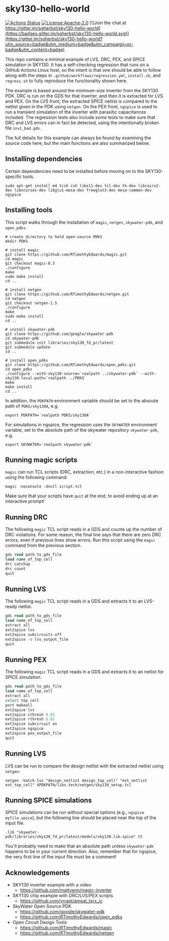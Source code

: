 # sky130-hello-world
[![Actions Status](https://github.com/sgherbst/sky130-hello-world/workflows/Regression/badge.svg)](https://github.com/sgherbst/sky130-hello-world/actions)
[![License:Apache-2.0](https://img.shields.io/badge/License-Apache%202.0-blue.svg)](https://opensource.org/licenses/Apache-2.0) [![Join the chat at https://gitter.im/sgherbst/sky130-hello-world](https://badges.gitter.im/sgherbst/sky130-hello-world.svg)](https://gitter.im/sgherbst/sky130-hello-world?utm_source=badge&utm_medium=badge&utm_campaign=pr-badge&utm_content=badge)

This repo contains a minimal example of LVS, DRC, PEX, and SPICE simulation in SKY130.  It has a self-checking regression that runs on a GitHub Actions Linux host, so the intent is that one should be able to follow along with the steps in ``.github/workflows/regression.yml``, ``install.sh``, and ``regress.sh`` to fully reproduce the functionality shown here.

The example is based around the minimum-size inverter from the SKY130 PDK.  DRC is run on the GDS for that inverter, and then it is extracted for LVS and PEX.  On the LVS front, the extracted SPICE netlist is compared to the netlist given in the PDK using ``netgen``.  On the PEX front, ``ngspice`` is used to run a transient simulation of the inverter with parasitic capacitances included.  The regression tests also include some tests to make sure that DRC and LVS errors can in fact be detected, using the intentionally broken file ``inv1_bad.gds``.

The full details for this example can always be found by examining the source code here, but the main functions are also summarized below.

## Installing dependencies

Certain dependencies need to be installed before moving on to the SKY130-specific tools.

```shell
sudo apt-get install m4 tcsh csh libx11-dev tcl-dev tk-dev libcairo2-dev libncurses-dev libglu1-mesa-dev freeglut3-dev mesa-common-dev ngspice
```

## Installing tools

This script walks through the installation of ``magic``, ``netgen``, ``skywater-pdk``, and ``open_pdks``.

```shell
# create directory to hold open-source PDKS
mkdir PDKS

# install magic
git clone https://github.com/RTimothyEdwards/magic.git
cd magic
git checkout magic-8.3
./configure
make
sudo make install
cd ..

# install netgen
git clone https://github.com/RTimothyEdwards/netgen.git
cd netgen
git checkout netgen-1.5
./configure
make
sudo make install
cd ..

# install skywater-pdk
git clone https://github.com/google/skywater-pdk
cd skywater-pdk
git submodule init libraries/sky130_fd_pr/latest
git submodule update
cd ..

# install open_pdks
git clone https://github.com/RTimothyEdwards/open_pdks.git
cd open_pdks
./configure --with-sky130-source=`realpath ../skywater-pdk` --with-sky130-local-path=`realpath ../PDKS`
make
make install
cd ..
```

In addition, the ``PDKPATH`` environment variable should be set to the absoute path of ``PDKS/sky130A``, e.g.
```
export PDKPATH=`realpath PDKS/sky130A`
```

For simulations in ngspice, the regression uses the ``SKYWATER`` environment variable, set to the absolute path of the skywater repository ``skywater-pdk``, e.g.
```
export SKYWATER=`realpath skywater-pdk`
```

## Running magic scripts

``magic`` can run TCL scripts (DRC, extraction, etc.) in a non-interactive fashion using the following command:

```shell
magic -noconsole -dnull script.tcl
```

Make sure that your scripts have ``quit`` at the end, to avoid ending up at an interactive prompt!

## Running DRC

The following ``magic`` TCL script reads in a GDS and counts up the number of DRC violations.  For some reason, the final line says that there are zero DRC errors, even if previous lines show errors.  Run this script using the ``magic`` command from the previous section.

```tcl
gds read path_to_gds_file
load name_of_top_cell
drc catchup
drc count
quit
```

## Running LVS

The following ``magic`` TCL script reads in a GDS and extracts it to an LVS-ready netlist.

```tcl
gds read path_to_gds_file
load name_of_top_cell
extract all
ext2spice lvs
ext2spice subcircuits off
ext2spice -o lvs_output_file
quit
```

## Running PEX

The following ``magic`` TCL script reads in a GDS and extracts it to an netlist for SPICE simulation.

```tcl
gds read path_to_gds_file
load name_of_top_cell
extract all
select top cell
port makeall
ext2spice lvs
ext2spice cthresh 0.01
ext2spice rthresh 0.01
ext2spice subcircuit on
ext2spice ngspice
ext2spice pex_output_file
quit
```

## Running LVS

LVS can be run to compare the design netlist with the extracted netlist using ``netgen``:

```shell
netgen -batch lvs "design_netlist design_top_cell" "ext_netlist ext_top_cell" $PDKPATH/libs.tech/netgen/sky130_setup.tcl
```

## Running SPICE simulations

SPICE simulations can be run without special options (e.g., ``ngspice myfile.spice``), but the following line should be placed near the top of the input file.

```spice
.lib "skywater-pdk/libraries/sky130_fd_pr/latest/models/sky130.lib.spice" tt
```

You'll probably need to make that an absolute path unless ``skywater-pdk`` happens to be in your current direction.  Also, remember that for ngspice, the very first line of the input file must be a comment!

## Acknowledgements
* SKY130 inverter example with a video
  * https://github.com/mattvenn/magic-inverter
* SKY130 chip example with DRC/LVS/PEX scripts
  * https://github.com/yrrapt/amsat_txrx_ic
* SkyWater Open Source PDK
  * https://github.com/google/skywater-pdk
  * https://github.com/RTimothyEdwards/open_pdks
* Open Circuit Design Tools
  * https://github.com/RTimothyEdwards/magic
  * https://github.com/RTimothyEdwards/netgen
